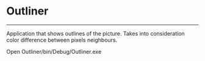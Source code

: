 # Outliner
----------------
Application that shows outlines of the picture. 
Takes into consideration color difference between pixels neighbours.


Open Outliner/bin/Debug/Outliner.exe
